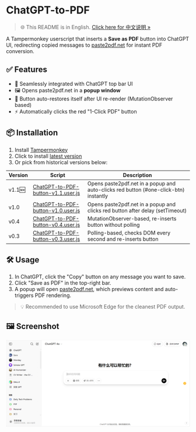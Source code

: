 # ChatGPT-to-PDF

> 🌐 This README is in English. [Click here for 中文说明 »](./README-zh.md)

A Tampermonkey userscript that inserts a **Save as PDF** button into ChatGPT UI, redirecting copied messages to [paste2pdf.net](https://paste2pdf.net) for instant PDF conversion.

## ✅ Features

- 🧠 Seamlessly integrated with ChatGPT top bar UI
- 🖼 Opens paste2pdf.net in a **popup window**
- 🔁 Button auto-restores itself after UI re-render (MutationObserver based)
- ⚡ Automatically clicks the red "1-Click PDF" button

## 📦 Installation

1. Install [Tampermonkey](https://www.tampermonkey.net/)
2. Click to install [latest version](https://raw.githubusercontent.com/SeanX16/ChatGPT-to-PDF/main/ChatGPT-to-PDF-button-latest.user.js)
3. Or pick from historical versions below:

| Version | Script | Description |
|---------|--------|-------------|
| v1.1🆕| [ChatGPT-to-PDF-button-v1.1.user.js](https://raw.githubusercontent.com/SeanX16/ChatGPT-to-PDF/main/versions/ChatGPT-to-PDF-button-v1.1.user.js) | Opens paste2pdf.net in a popup and auto-clicks red button (#one-click-btn) instantly |
| v1.0 | [ChatGPT-to-PDF-button-v1.0.user.js](https://raw.githubusercontent.com/SeanX16/ChatGPT-to-PDF/main/versions/ChatGPT-to-PDF-button-v1.0.user.js) | Opens paste2pdf.net in a popup and clicks red button after delay (setTimeout) |
| v0.4 | [ChatGPT-to-PDF-button-v0.4.user.js](https://raw.githubusercontent.com/SeanX16/ChatGPT-to-PDF/main/versions/ChatGPT-to-PDF-button-v0.4.user.js) | MutationObserver-based, re-inserts button without polling |
| v0.3 | [ChatGPT-to-PDF-button-v0.3.user.js](https://raw.githubusercontent.com/SeanX16/ChatGPT-to-PDF/main/versions/ChatGPT-to-PDF-button-v0.3.user.js) | Polling-based, checks DOM every second and re-inserts button |

## 🛠 Usage

1. In ChatGPT, click the "Copy" button on any message you want to save.
2. Click "Save as PDF" in the top-right bar.
3. A popup will open [paste2pdf.net](https://paste2pdf.net), which previews content and auto-triggers PDF rendering.

> 💡 Recommended to use Microsoft Edge for the cleanest PDF output.

## 🖼 Screenshot

![screenshot](./screenshot-v2.png)
